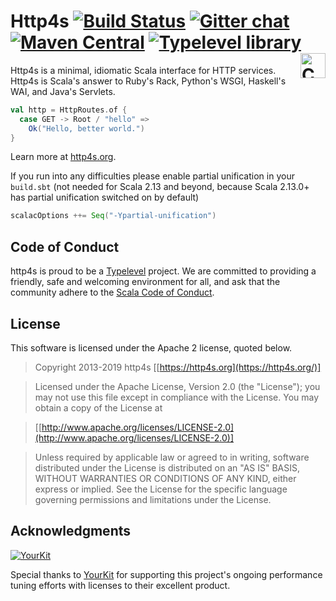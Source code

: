 # Http4s [![Build Status](https://travis-ci.org/http4s/http4s.svg?branch=master)](https://travis-ci.org/http4s/http4s) [![Gitter chat](https://badges.gitter.im/http4s/http4s.png)](https://gitter.im/http4s/http4s) [![Maven Central](https://maven-badges.herokuapp.com/maven-central/org.http4s/http4s-core_2.12/badge.svg)](https://maven-badges.herokuapp.com/maven-central/org.http4s/http4s-core_2.12) [![Typelevel library](https://img.shields.io/badge/typelevel-library-green.svg)](https://typelevel.org/projects/#http4s) <a href="https://typelevel.org/cats/"><img src="https://typelevel.org/cats/img/cats-badge.svg" height="40px" align="right" alt="Cats friendly" /></a>

Http4s is a minimal, idiomatic Scala interface for HTTP services.  Http4s is
Scala's answer to Ruby's Rack, Python's WSGI, Haskell's WAI, and Java's
Servlets.

```scala
val http = HttpRoutes.of {
  case GET -> Root / "hello" =>
    Ok("Hello, better world.")
}
```

Learn more at [http4s.org](https://http4s.org/).

If you run into any difficulties please enable partial unification in your `build.sbt` (not needed for Scala 2.13 and beyond, because Scala 2.13.0+ has partial unification switched on by default)

```scala
scalacOptions ++= Seq("-Ypartial-unification")
```

## Code of Conduct

http4s is proud to be a [Typelevel](https://typelevel.org/)
project.  We are committed to providing a friendly, safe and welcoming
environment for all, and ask that the community adhere to the [Scala
Code of Conduct](https://http4s.org/code-of-conduct/).

## License

This software is licensed under the Apache 2 license, quoted below.

> Copyright 2013-2019 http4s [[https://http4s.org](https://http4s.org/)]

> Licensed under the Apache License, Version 2.0 (the "License"); you may not use this file except in compliance with the License. You may obtain a copy of the License at

> [[http://www.apache.org/licenses/LICENSE-2.0](http://www.apache.org/licenses/LICENSE-2.0)]

> Unless required by applicable law or agreed to in writing, software distributed under the License is distributed on an "AS IS" BASIS, WITHOUT WARRANTIES OR CONDITIONS OF ANY KIND, either express or implied. See the License for the specific language governing permissions and limitations under the License.

## Acknowledgments

[![YourKit](https://www.yourkit.com/images/yklogo.png)](https://www.yourkit.com/)

Special thanks to [YourKit](https://www.yourkit.com/) for supporting this project's ongoing performance tuning efforts with licenses to their excellent product.

